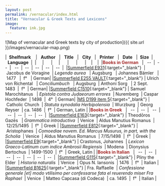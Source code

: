 ```yaml
---
layout: post
permalink: /vernacular/index.html
title: "Vernacular & Greek Texts and Lexicons"
image:
  feature: ink.jpg
---
```


![Map of vernacular and Greek texts by city of production]({{ site.url }}/images/vernacular-map.png)


|&nbsp;&nbsp;**Shelfmark** &nbsp;&nbsp;&nbsp;|&nbsp; &nbsp;**Author**&nbsp;&nbsp;&nbsp;|&nbsp;&nbsp; **Title**&nbsp;&nbsp;&nbsp;|&nbsp; &nbsp;**City**&nbsp;&nbsp;&nbsp;|&nbsp; &nbsp;**Printer**&nbsp;&nbsp;&nbsp;|&nbsp; &nbsp;**Date**&nbsp;&nbsp;&nbsp;|&nbsp;&nbsp;**Size**&nbsp;&nbsp;|&nbsp;&nbsp;**Language**&nbsp;&nbsp;|&nbsp;
|&nbsp;&nbsp;&nbsp;&nbsp;&nbsp;|&nbsp; &nbsp;&nbsp;&nbsp;&nbsp;|&nbsp;&nbsp;&nbsp;&nbsp;&nbsp;|&nbsp; &nbsp;&nbsp;&nbsp;&nbsp;|&nbsp; &nbsp;&nbsp;&nbsp;&nbsp;|&nbsp; &nbsp;&nbsp;&nbsp;&nbsp;|&nbsp;&nbsp;&nbsp;&nbsp;|&nbsp;&nbsp;&nbsp;&nbsp;|&nbsp;
|<span style="color:Brown">**Books in German**</span>&nbsp;&nbsp;&nbsp;|&nbsp; &nbsp;--&nbsp;&nbsp;|&nbsp;&nbsp;--&nbsp;&nbsp;|&nbsp; &nbsp;--&nbsp;&nbsp;|&nbsp;&nbsp;--&nbsp;&nbsp;|&nbsp;&nbsp;--&nbsp;&nbsp;|&nbsp;&nbsp;--&nbsp;&nbsp;|&nbsp;&nbsp;--&nbsp;&nbsp;|&nbsp;
|[Summerfield E931](http://catalog.lib.ku.edu/cgi-bin/Pwebrecon.cgi?bbid=3874246){:target="_blank"} &nbsp;|&nbsp;Jacobus de Voragine&nbsp;&nbsp;|&nbsp;*Legenda aurea* &nbsp;&nbsp;|&nbsp;Augsburg &nbsp;&nbsp;|&nbsp;Johannes Bämler &nbsp;&nbsp;|&nbsp;1477 &nbsp;&nbsp;|&nbsp;&nbsp;f° &nbsp;&nbsp;|&nbsp;German|
|[Summerfield E255 VAULT](http://catalog.lib.ku.edu/cgi-bin/Pwebrecon.cgi?bbid=3788769){:target="_blank"}&nbsp;|&nbsp;Ulrich von Richental &nbsp;&nbsp;|&nbsp;*Conciliumbuch* &nbsp;&nbsp;|&nbsp;Augsburg&nbsp;&nbsp;|&nbsp;Anthoni Sorg &nbsp;&nbsp;|&nbsp;2 Sept. 1483&nbsp;&nbsp;|&nbsp;&nbsp;f°&nbsp;&nbsp;|&nbsp;German|
|[Summerfield C1510](http://catalog.lib.ku.edu/cgi-bin/Pwebrecon.cgi?bbid=3873988){:target="_blank"}&nbsp;|&nbsp;Samuel Marochitanus &nbsp;&nbsp;|&nbsp;*Epistola contra Judaeorum errores*&nbsp;&nbsp;|&nbsp;Nuremberg&nbsp;&nbsp;|&nbsp;Caspar Hochfeder&nbsp;&nbsp;|&nbsp;1498&nbsp;&nbsp;|&nbsp;&nbsp;4°&nbsp;&nbsp;|&nbsp;German|
|[MS D199 item 5](http://catalog.lib.ku.edu/cgi-bin/Pwebrecon.cgi?bbid=3010339){:target="_blank"}&nbsp;|&nbsp;Catholic Church&nbsp;&nbsp;|&nbsp;*Statuta synodalia Herbipolensia*&nbsp;&nbsp;|&nbsp;Wurzburg&nbsp;&nbsp;|&nbsp;Georg Reyser&nbsp;&nbsp;|&nbsp;ca. 1486&nbsp;&nbsp;|&nbsp;&nbsp;f°&nbsp;&nbsp;|&nbsp;German, Latin&nbsp;|
|<span style="color:Brown">**Books in Greek**</span>&nbsp;&nbsp;&nbsp;|&nbsp; &nbsp;--&nbsp;&nbsp;|&nbsp;&nbsp;--&nbsp;&nbsp;|&nbsp; &nbsp;--&nbsp;&nbsp;|&nbsp;&nbsp;--&nbsp;&nbsp;|&nbsp;&nbsp;--&nbsp;&nbsp;|&nbsp;&nbsp;--&nbsp;&nbsp;|&nbsp;&nbsp;--&nbsp;&nbsp;|&nbsp;
|[Summerfield E163](http://catalog.lib.ku.edu/cgi-bin/Pwebrecon.cgi?bbid=3787122){:target="_blank"}&nbsp;|&nbsp;Theodōros Gazēs &nbsp;&nbsp;|&nbsp;*Grammatica introductiva*&nbsp;&nbsp;|&nbsp;Venice&nbsp;&nbsp;|&nbsp;Aldus Manutius Romanus&nbsp;&nbsp;|&nbsp;12/25/1495&nbsp;&nbsp;|&nbsp;&nbsp;f°&nbsp;&nbsp;|&nbsp;Greek&nbsp;|
|[Summerfield E812](http://catalog.lib.ku.edu/cgi-bin/Pwebrecon.cgi?bbid=3874414){:target="_blank"}&nbsp;|&nbsp;Aristophanes&nbsp;&nbsp;|&nbsp;*Comoediae novem. Ed. Marcus Musurus, in part, with the Scholia*&nbsp;&nbsp;|&nbsp;Venice&nbsp;&nbsp;|&nbsp;Aldus Manutius Romanus&nbsp;&nbsp;|&nbsp;7/15/1498&nbsp;&nbsp;|&nbsp;&nbsp;f°&nbsp;&nbsp;|&nbsp;Greek&nbsp;|
|[Summerfield E9](http://catalog.lib.ku.edu/cgi-bin/Pwebrecon.cgi?bbid=3874239){:target="_blank"}&nbsp;|&nbsp;Crastonus, Johannes&nbsp;&nbsp;|&nbsp;*Lexicon Graeco-Latinum cum indice Ambrosii Regiensis*&nbsp;&nbsp;|&nbsp;Modena&nbsp;&nbsp;|&nbsp;Dionysius Bertochus&nbsp;&nbsp;|&nbsp;1499-1500&nbsp;&nbsp;|&nbsp;&nbsp;f°&nbsp;&nbsp;|&nbsp;Greek, Latin&nbsp;|
|<span style="color:Brown">**Books in Italian**</span>&nbsp;&nbsp;&nbsp;|&nbsp; &nbsp;--&nbsp;&nbsp;|&nbsp;&nbsp;--&nbsp;&nbsp;|&nbsp; &nbsp;--&nbsp;&nbsp;|&nbsp;&nbsp;--&nbsp;&nbsp;|&nbsp;&nbsp;--&nbsp;&nbsp;|&nbsp;&nbsp;--&nbsp;&nbsp;|&nbsp;&nbsp;--&nbsp;&nbsp;|&nbsp;
|[Summerfield G115](http://catalog.lib.ku.edu/cgi-bin/Pwebrecon.cgi?bbid=3783592){:target="_blank"}&nbsp;|&nbsp;Pliny the Elder&nbsp;&nbsp;|&nbsp;*Historia naturalis*&nbsp;&nbsp;|&nbsp;Venice&nbsp;&nbsp;|&nbsp;Opus N. Iansonis&nbsp;&nbsp;|&nbsp;1476&nbsp;&nbsp;|&nbsp;&nbsp;f°&nbsp;&nbsp;|&nbsp;Italian&nbsp;|
|[Summerfield B1625](http://catalog.lib.ku.edu/cgi-bin/Pwebrecon.cgi?v1=1&hd=1,1&CallBrowse=1&SEQ=20151204204416&PID=WzVuAxr8dXTUmxxSNa5ynT3XS&SID=3){:target="_blank"}&nbsp;|&nbsp;Fra. Raffaelle&nbsp;&nbsp;|&nbsp;*Confessione generale [et] modo vtilisimo per confessarse fata el reuerendo miser Fra Raphael*&nbsp;&nbsp;|&nbsp;Venice&nbsp;&nbsp;|&nbsp;Matteo Capcasa (di Codeca)&nbsp;&nbsp;|&nbsp;ca. 1495&nbsp;&nbsp;|&nbsp;&nbsp;f°&nbsp;&nbsp;|&nbsp;Italian&nbsp;|